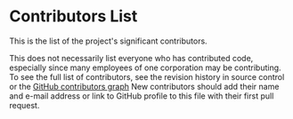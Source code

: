 # Contributors List

This is the list of the project's significant contributors.

This does not necessarily list everyone who has contributed code, especially
since many employees of one corporation may be contributing. To see the full
list of contributors, see the revision history in source control or the [GitHub
contributors
graph](https://github.com/Ed-Fi-Exchange-OSS/Ed-Fi-TPDM-Community-Model/graphs/contributors)
New contributors should add their name and e-mail address or link to GitHub
profile to this file with their first pull request.
